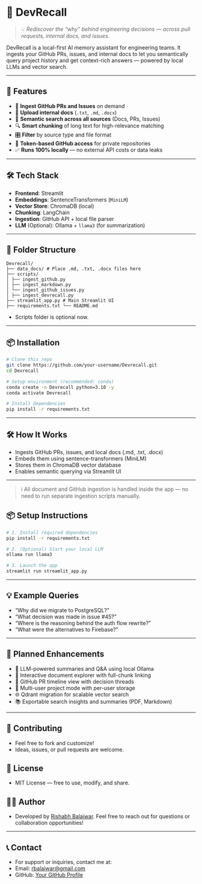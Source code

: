 # 🧠 DevRecall

> 💡 *Rediscover the “why” behind engineering decisions — across pull requests, internal docs, and issues.*

DevRecall is a local-first AI memory assistant for engineering teams. It ingests your GitHub PRs, issues, and internal docs to let you semantically query project history and get context-rich answers — powered by local LLMs and vector search.

---

## 🚀 Features

- 🔁 **Ingest GitHub PRs and Issues** on demand
- 📄 **Upload internal docs** (`.txt`, `.md`, `.docx`)
- 🧠 **Semantic search across all sources** (Docs, PRs, Issues)
- 🔍 **Smart chunking** of long text for high-relevance matching
- 🎛 **Filter** by source type and file format
- 🔐 **Token-based GitHub access** for private repositories
- ✅ **Runs 100% locally** — no external API costs or data leaks

---

## 🛠 Tech Stack

- **Frontend**: Streamlit
- **Embeddings**: SentenceTransformers (`MiniLM`)
- **Vector Store**: ChromaDB (local)
- **Chunking**: LangChain
- **Ingestion**: GitHub API + local file parser
- **LLM** (Optional): Ollama + `llama3` (for summarization)

---

## 📁 Folder Structure

``` 
Devrecall/ 
├── data_docs/ # Place .md, .txt, .docx files here 
├── scripts/ 
│ ├── ingest_github.py 
│ ├── ingest_markdown.py 
│ └── ingest_github_issues.py 
│ ├── ingest_devrecall.py 
├── streamlit_app.py # Main Streamlit UI 
├── requirements.txt └── README.md 

```
- Scripts folder is optional now.
---

## 📦 Installation

```bash
# Clone this repo
git clone https://github.com/your-username/Devrecall.git
cd Devrecall

# Setup environment (recommended: conda)
conda create -n Devrecall python=3.10 -y
conda activate Devrecall

# Install dependencies
pip install -r requirements.txt
```

---

## 🛠️ How It Works

- Ingests GitHub PRs, issues, and local docs (.md, .txt, .docx)
- Embeds them using sentence-transformers (MiniLM)
- Stores them in ChromaDB vector database
- Enables semantic querying via Streamlit UI

---

> ℹ️ All document and GitHub ingestion is handled inside the app — no need to run separate ingestion scripts manually.

## 📦 Setup Instructions

```bash
# 1. Install required dependencies
pip install -r requirements.txt

# 2. (Optional) Start your local LLM
ollama run llama3

# 3. Launch the app
streamlit run streamlit_app.py
```

---

## 💡 Example Queries

- “Why did we migrate to PostgreSQL?”
- “What decision was made in issue #45?”
- “Where is the reasoning behind the auth flow rewrite?”
- “What were the alternatives to Firebase?”

---

## 🌱 Planned Enhancements

- 🤖 LLM-powered summaries and Q&A using local Ollama
- 🧭 Interactive document explorer with full-chunk linking
- 🔄 GitHub PR timeline view with decision threads
- 🧩 Multi-user project mode with per-user storage
- 🌐 Qdrant migration for scalable vector search
- 📚 Exportable search insights and summaries (PDF, Markdown)

---

## 🙌 Contributing

- Feel free to fork and customize!
- Ideas, issues, or pull requests are welcome.

## 📜 License

- MIT License — free to use, modify, and share.

## 👨‍💻 Author

- Developed by [Rishabh Balaiwar](https://github.com/rishabh15b). Feel free to reach out for questions or collaboration opportunities!

---

## 📞 Contact

- For support or inquiries, contact me at:
- Email: <rbalaiwar@gmail.com>
- GitHub: [Your GitHub Profile](https://github.com/rishabh15b)

